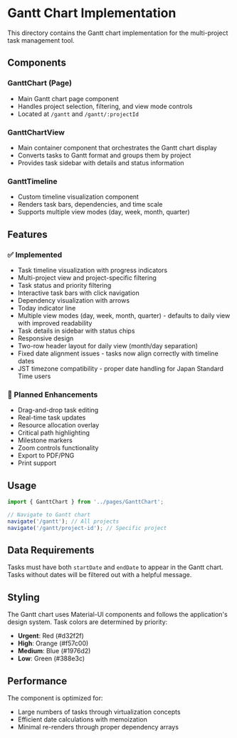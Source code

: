 # Gantt Chart Implementation

This directory contains the Gantt chart implementation for the multi-project task management tool.

## Components

### GanttChart (Page)
- Main Gantt chart page component
- Handles project selection, filtering, and view mode controls
- Located at `/gantt` and `/gantt/:projectId`

### GanttChartView
- Main container component that orchestrates the Gantt chart display
- Converts tasks to Gantt format and groups them by project
- Provides task sidebar with details and status information

### GanttTimeline
- Custom timeline visualization component
- Renders task bars, dependencies, and time scale
- Supports multiple view modes (day, week, month, quarter)

## Features

### ✅ Implemented
- Task timeline visualization with progress indicators
- Multi-project view and project-specific filtering
- Task status and priority filtering
- Interactive task bars with click navigation
- Dependency visualization with arrows
- Today indicator line
- Multiple view modes (day, week, month, quarter) - defaults to daily view with improved readability
- Task details in sidebar with status chips
- Responsive design
- Two-row header layout for daily view (month/day separation)
- Fixed date alignment issues - tasks now align correctly with timeline dates
- JST timezone compatibility - proper date handling for Japan Standard Time users

### 🚧 Planned Enhancements
- Drag-and-drop task editing
- Real-time task updates
- Resource allocation overlay
- Critical path highlighting
- Milestone markers
- Zoom controls functionality
- Export to PDF/PNG
- Print support

## Usage

```typescript
import { GanttChart } from '../pages/GanttChart';

// Navigate to Gantt chart
navigate('/gantt'); // All projects
navigate('/gantt/project-id'); // Specific project
```

## Data Requirements

Tasks must have both `startDate` and `endDate` to appear in the Gantt chart. Tasks without dates will be filtered out with a helpful message.

## Styling

The Gantt chart uses Material-UI components and follows the application's design system. Task colors are determined by priority:

- **Urgent**: Red (#d32f2f)
- **High**: Orange (#f57c00)
- **Medium**: Blue (#1976d2)
- **Low**: Green (#388e3c)

## Performance

The component is optimized for:
- Large numbers of tasks through virtualization concepts
- Efficient date calculations with memoization
- Minimal re-renders through proper dependency arrays